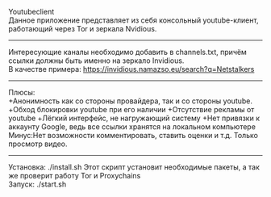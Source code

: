 Youtubeclient  
Данное приложение представляет из себя консольный youtube-клиент, работающий через Tor и зеркала Nvidious.  
***
Интересующие каналы необходимо добавить в channels.txt, причём ссылки должны быть именно на зеркало Invidious.  
В качестве примера: https://invidious.namazso.eu/search?q=Netstalkers  
***
Плюсы:  
+Анонимность как со стороны провайдера, так и со стороны youtube.
+Обход блокировки youtube при его наличии
+Отсутствие рекламы от youtube
+Лёгкий интерфейс, не нагружающий систему
+Нет привязки к аккаунту Google, ведь все ссылки хранятся на локальном компьютере  
Минус:Нет возможности комментировать, ставить оценки и т.д. Только просмотр видео.  
***
Установка: ./install.sh Этот скрипт установит необходимые пакеты, а так же проверит работу Tor и Proxychains  
Запуск: ./start.sh
